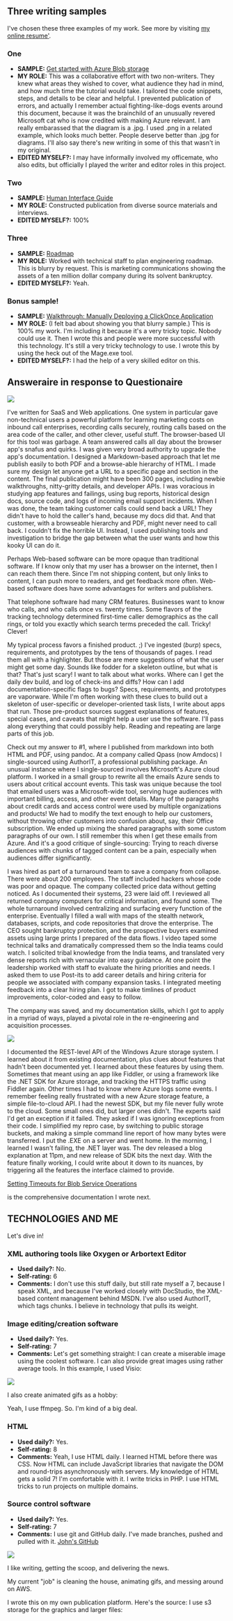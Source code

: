 ## Three writing samples

I've chosen these three examples of my work. See more by visiting [my online resume'](http://tucc.us/resume).


### One

- **SAMPLE:** [Get started with Azure Blob storage](https://docs.microsoft.com/en-us/azure/storage/storage-dotnet-how-to-use-blobs) 
- **MY ROLE:** This was a collaborative effort with two non-writers. They knew what areas they wished to cover, what audience they had in mind, and how much time the tutorial would take. I tailored the code snippets, steps, and details to be clear and helpful. I prevented publication of errors, and actually I remember actual fighting-like-dogs events around this document, because it was the brainchild of an unusually revered Microsoft cat who is now credited with making Azure relevant. I am really embarassed that the diagram is a .jpg. I used .png in a related example, which looks much better. People deserve better than .jpg for diagrams. I'll also say there's new writing in some of this that wasn't in my original.
- **EDITED MYSELF?:** I may have informally involved my officemate, who also edits, but officially I played the writer and editor roles in this project.

### Two

- **SAMPLE:** [Human Interface Guide](http://tucc.us/docs/hig.pdf)
- **MY ROLE:** Constructed publication from diverse source materials and interviews.
- **EDITED MYSELF?:** 100%

### Three

- **SAMPLE:** [Roadmap](http://tucc.us/docs/roadmap_blur.png)
- **MY ROLE:** Worked with technical staff to plan engineering roadmap. This is blurry by request. This is marketing communications showing the assets of a ten million dollar company during its solvent bankruptcy. 
- **EDITED MYSELF?:** Yeah.

### Bonus sample!

- **SAMPLE:** [Walkthrough: Manually Deploying a ClickOnce Application](https://msdn.microsoft.com/en-us/library/xc3tc5xx%28VS.100%29.aspx)
- **MY ROLE:** (I felt bad about showing you that blurry sample.) This is 100% my work. I'm including it because it's a very tricky topic. Nobody could use it. Then I wrote this and people were more successful with this technology. It's still a very tricky technology to use. I wrote this by using the heck out of the Mage.exe tool.
- **EDITED MYSELF?:** I had the help of a very skilled editor on this. 


## Answeraire in response to Questionaire



![](img/firstfive.png)

I've written for SaaS and Web applications. One system in particular gave non-technical 
users a powerful platform for learning marketing costs on inbound call enterprises, 
recording calls securely, routing calls based on the area code of the caller, and other 
clever, useful stuff. The browser-based UI for this tool was garbage. A team answered 
calls all day about the browser app's snafus and quirks. I was given very broad authority 
to upgrade the app's documentation. I designed a Markdown-based approach that let me 
publish easily to both PDF and a browse-able hierarchy of HTML. I made sure my design let 
anyone get a URL to a specific page and section in the content. The final publication 
might have been 300 pages, including newbie walkthroughs, nitty-gritty details, and 
developer APIs. I was voracious in studying app features and failings, using bug reports, 
historical design docs, source code, and logs of incoming email support incidents. When I 
was done, the team taking customer calls could send back a URL! They didn't have to hold 
the caller's hand, because my docs did that. And that customer, with a browseable 
hierarchy and PDF, might never need to call back. I couldn't fix the horrible UI. 
Instead, I used publishing tools and investigation to bridge the gap between what the 
user wants and how this kooky UI can do it.

Perhaps Web-based software can be more opaque than traditional software. If I know only 
that my user has a browser on the internet, then I can reach them there. Since I'm not 
shipping content, but only links to content, I can push more to readers, and get feedback 
more often. Web-based software does have some advantages for writers and publishers.

That telephone software had many CRM features. Businesses want to know who calls, and who 
calls once vs. twenty times. Some flavors of the tracking technology determined 
first-time caller demographics as the call rings, or told you exactly which search terms 
preceded the call. Tricky! Clever!

My typical process favors a finished product. ;) I've ingested (*burp*) specs, 
requirements, and prototypes by the tens of thousands of pages. I read them all with a 
highlighter. But those are mere suggestions of what the user might get some day. Sounds 
like fodder for a skeleton outline, but what is that? That's just scary! I want to talk 
about what works. Where can I get the daily dev build, and log of check-ins and diffs? 
How can I add documentation-specific flags to bugs? Specs, requirements, and prototypes 
are vaporware. While I'm often working with these clues to build out a skeleton of 
user-specific or developer-oriented task lists, I write about apps that run. Those 
pre-product sources suggest explanations of features, special cases, and caveats that 
might help a user use the software. I'll pass along everything that could possibly help. 
Reading and repeating are large parts of this job.

Check out my answer to #1, where I published from markdown into both HTML and PDF, using 
pandoc. At a company called Qpass (now Amdocs) I single-sourced using AuthorIT, a 
professional publishing package. An unusual instance where I single-sourced involves 
Microsoft's Azure cloud platform. I worked in a small group to rewrite all the emails 
Azure sends to users about critical account events. This task was unique because the tool 
that emailed users was a Microsoft-wide tool, serving huge audiences with important 
billing, access, and other event details. Many of the paragraphs about credit cards and 
access control were used by multiple organizations and products! We had to modify the 
text enough to help our customers, without throwing other customers into confusion about, 
say, their Office subscription. We ended up mixing the shared paragraphs with some custom 
paragraphs of our own. I still remember this when I get these emails from Azure. And it's 
a good critique of single-sourcing: Trying to reach diverse audiences with chunks of 
tagged content can be a pain, especially when audiences differ significantly.

I was hired as part of a turnaround team to save a company from collapse. There were 
about 200 employees. The staff included hackers whose code was poor and opaque. The 
company collected price data without getting noticed. As I documented their systems, 23 
were laid off. I reviewed all returned company computers for critical information, and 
found some. The whole turnaround involved centralizing and surfacing every function of 
the enterprise. Eventually I filled a wall with maps of the stealth network, databases, 
scripts, and code repositories that drove the enterprise. The CEO sought bankruptcy 
protection, and the prospective buyers examined assets using large prints I prepared of 
the data flows. I video taped some technical talks and dramatically compressed them so 
the India teams could watch. I solicited tribal knowledge from the India teams, and 
translated very dense reports rich with vernacular into easy guidance. At one point the 
leadership worked with staff to evaluate the hiring priorities and needs. I asked them to 
use Post-its to add career details and hiring criteria for people we associated with 
company expansion tasks. I integrated meeting feedback into a clear hiring plan. I got to 
make timlines of product improvements, color-coded and easy to follow.
     
The company was saved, and my documentation skills, which I got to apply in a myriad of 
ways, played a pivotal role in the re-engineering and acquisition processes.

![](img/next2.png)

I documented the REST-level API of the Windows Azure storage system. I learned about it 
from existing documentation, plus clues about features that hadn't been documented yet. I 
learned about these features by using them. Sometimes that meant using an app like 
Fiddler, or using a framework like the .NET SDK for Azure storage, and tracking the HTTPS 
traffic using Fiddler again. Other times I had to know where Azure logs some events. I 
remember feeling really frustrated with a new Azure storage feature, a simple 
file-to-cloud API. I had the newest SDK, but my file never fully wrote to the cloud. Some 
small ones did, but larger ones didn't. The experts said I'd get an exception if it 
failed. They asked if I was ignoring exceptions from their code. I simplified my repro 
case, by switching to public storage buckets, and making a simple command line report of 
how many bytes were transferred. I put the .EXE on a server and went home. In the 
morning, I learned I wasn't failing, the .NET layer was. The dev released a blog 
explanation at 11pm, and new release of SDK bits the next day. With the feature finally 
working, I could write about it down to its nuances, by triggering all the features the 
interface claimed to provide. 

[Setting Timeouts for Blob Service Operations](https://docs.microsoft.com/en-us/rest/api/storageservices/fileservices/Setting-Timeouts-for-Blob-Service-Operations)

 is the comprehensive documentation I wrote next.

## TECHNOLOGIES AND ME

Let's dive in!

### XML authoring tools like Oxygen or Arbortext Editor

  - **Used daily?:** No.
  - **Self-rating:** 6
  - **Comments:** I don't use this stuff daily, but still rate myself a 7, because I 
speak XML, and because I've worked closely with DocStudio, the XML-based content 
management behind MSDN. I've also used AuthorIT, which tags chunks. I believe in technology that pulls its weight.  

### Image editing/creation software

  - **Used daily?:** Yes.
  - **Self-rating:** 7
  - **Comments:** Let's get something straight: I can create a miserable image using the 
coolest software. I can also provide great images using rather average tools. In this 
example, I used Visio:
      
![](http://i.msdn.microsoft.com/dynimg/IC588554.png)

I also create animated gifs as a hobby:

Yeah, I use ffmpeg. So. I'm kind of a big deal.
  
### HTML

  - **Used daily?:** Yes.
  - **Self-rating:** 8
  - **Comments:** Yeah, I use HTML daily. I learned HTML before there was CSS. Now HTML 
can include JavaScript libraries that navigate the DOM and round-trips asynchronously 
with servers. My knowledge of HTML gets a solid 7! I'm comfortable with it. I write 
tricks in PHP. I use HTML tricks to run projects on multiple domains.

### Source control software

  - **Used daily?:** Yes.
  - **Self-rating:** 7
  - **Comments:** I use git and GitHub daily. I've made branches, pushed and pulled with 
it. [John's GitHub](https://github.com/mcfnord/)


![](img/final.png)

I like writing, getting the scoop, and delivering the news.

My current "job" is cleaning the house, animating gifs, and messing around on AWS.


I wrote this on my own publication platform. Here's the source:
I use s3 storage for the graphics and larger files:


